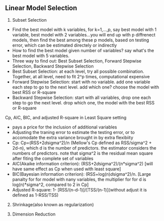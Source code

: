 Linear Model Selection
-

1) Subset Selection
- Find the best model with k variables, for k=1,...,p, say best model with 1 variable, best model with 2 variables...you will end up with
p diffrenect models, then find the best among these p models, based on testing error, which can be estimated directely or indirectly
- How to find the best model given number of variables? say what's the best model with 5 variables. 
- Three way to find out: Best Subset Selection, Forward Stepwise Selection, Backward Stepwise Selection
- Best Subset Selection: at each level, try all possible combination. Together, at all level, need to fit 2^p times, computational expensive
- Forward Stepwise Selection: start with no variable. add one variable each step to go to the next level. add which one? choose the model with best RSS or R-square
- Backward Stepwise Selection: start with all variables, drop one  each step to go the next level. drop which one, the model with the best RSS or R-square

Cp, AIC, BIC, and adjusted R-square in Least Square setting
- pays a price for the inclusion of additional variables
- Adjusting the traning error to estimate the testing error, or to accomodate the extra variance brought in by extra flexibiity
- Cp: Cp=(RSS+2*d*sigma^2)/n (Mellow's Cp defined as RSS/sigma^2 + 2d-n), which d is the number of predictors. the estimator considers the numbers of predictors. note that sigma^2 is the residual mean square after fiting the complete set of variables
- AIC(Akaike information criterion): (RSS+2*d*sigma^2)/(n*sigma^2) [will have same effect as Cp when used with least square]
- BIC(Bayesian information criterion): (RSS+log(n)*d*sigma^2)/n. [Large panalty for for model with nany variables, the multiplier for for d is log(n)*sigma^2, compared to 2 in Cp]
- Adjusted R-square: 1- [RSS/(n-d-1)]/[TSS/(n-1)](without adjust it is defined as 1-RSS/TSS)



2) Shrinkage(also known as regularization)

3) Dimension Reduction
